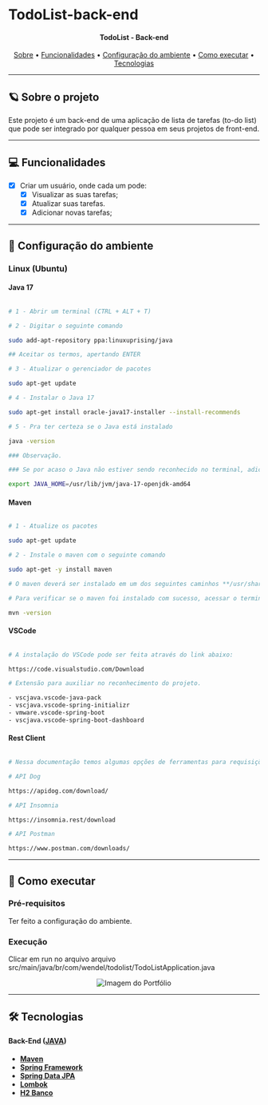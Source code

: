 # TodoList-back-end

<h4 align="center"> 
	TodoList - Back-end
</h4>

<p align="center">
 <a href="#-sobre-o-projeto">Sobre</a> •
 <a href="#-funcionalidades">Funcionalidades</a> •
 <a href="#-Configuração-do-ambiente">Configuração do ambiente</a> • 
 <a href="#-como-executar-o-projeto">Como executar</a> • 
 <a href="#-tecnologias">Tecnologias</a> 
</p>

---

## :ringed_planet: Sobre o projeto

Este projeto é um back-end de uma aplicação de lista de tarefas (to-do list) que pode ser integrado por qualquer pessoa em seus projetos de front-end.

---

## 💻 Funcionalidades
 
- [x] Criar um usuário, onde cada um pode:
  - [x] Visualizar as suas tarefas;
  - [x] Atualizar suas tarefas.
  - [x] Adicionar novas tarefas;

---

## 🎨 Configuração do ambiente

### Linux (Ubuntu)

#### Java 17 

```bash

# 1 - Abrir um terminal (CTRL + ALT + T)

# 2 - Digitar o seguinte comando 

sudo add-apt-repository ppa:linuxuprising/java

## Aceitar os termos, apertando ENTER

# 3 - Atualizar o gerenciador de pacotes

sudo apt-get update

# 4 - Instalar o Java 17

sudo apt-get install oracle-java17-installer --install-recommends

# 5 - Pra ter certeza se o Java está instalado

java -version

### Observação.

### Se por acaso o Java não estiver sendo reconhecido no terminal, adicione o JAVA_HOME nas variáveis do seu bashrc 

export JAVA_HOME=/usr/lib/jvm/java-17-openjdk-amd64

```

#### Maven

```bash

# 1 - Atualize os pacotes

sudo apt-get update

# 2 - Instale o maven com o seguinte comando

sudo apt-get -y install maven

# O maven deverá ser instalado em um dos seguintes caminhos **/usr/share/maven** ou **/etc/maven**

# Para verificar se o maven foi instalado com sucesso, acessar o terminar e digitar

mvn -version

```

#### VSCode

```bash

# A instalação do VSCode pode ser feita através do link abaixo:

https://code.visualstudio.com/Download

# Extensão para auxiliar no reconhecimento do projeto.

- vscjava.vscode-java-pack
- vscjava.vscode-spring-initializr
- vmware.vscode-spring-boot
- vscjava.vscode-spring-boot-dashboard

```

#### Rest Client

```bash

# Nessa documentação temos algumas opções de ferramentas para requisições REST

# API Dog

https://apidog.com/download/

# API Insomnia 

https://insomnia.rest/download

# API Postman

https://www.postman.com/downloads/

```

---

## 🚀 Como executar

### Pré-requisitos

Ter feito a configuração do ambiente.

### Execução

Clicar em run no arquivo arquivo src/main/java/br/com/wendel/todolist/TodoListApplication.java

<p align="center">
  <img alt="Imagem do Portfólio" title="#Portfólio" src="../todolist/images/Execucao.png" />
</p>

---

## 🛠 Tecnologias

#### **Back-End**  ([JAVA](https://docs.oracle.com/en/java/))

-   **[Maven](https://maven.apache.org/)**
-   **[Spring Framework](https://spring.io/projects/spring-framework)**
-   **[Spring Data JPA](https://spring.io/projects/spring-data-jpa)**
-   **[Lombok](https://projectlombok.org/)**
-   **[H2 Banco](https://www.h2database.com/html/main.html)**